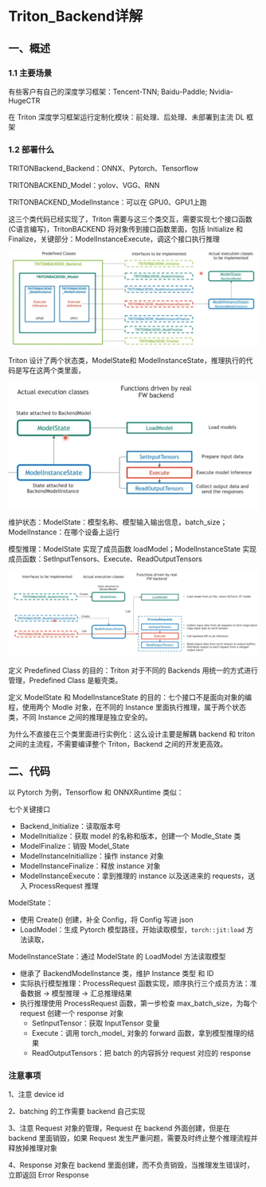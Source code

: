 # Triton_Backend详解

## 一、概述

### 1.1 主要场景

有些客户有自己的深度学习框架：Tencent-TNN; Baidu-Paddle; Nvidia-HugeCTR

在 Triton 深度学习框架运行定制化模块：前处理、后处理、未部署到主流 DL 框架

### 1.2 部署什么

TRITONBackend_Backend：ONNX、Pytorch、Tensorflow

TRITONBACKEND_Model：yolov、VGG、RNN

TRITONBACKEND_ModelInstance：可以在 GPU0、GPU1上跑

这三个类代码已经实现了，Triton 需要与这三个类交互，需要实现七个接口函数(C语言编写)，TritonBACKEND 将对象传到接口函数里面，包括 Initialize 和 Finalize，关键部分：ModelInstanceExecute，调这个接口执行推理

![](../../figs.assets/image-20230614111953084.png)

Triton 设计了两个状态类，ModelState和 ModelInstanceState，推理执行的代码是写在这两个类里面，

![](../../figs.assets/image-20230614112122034.png)

维护状态：ModelState：模型名称、模型输入输出信息，batch_size；ModelInstance：在哪个设备上运行

模型推理：ModelState 实现了成员函数 loadModel；ModelInstanceState 实现成员函数：SetInputTensors、Execute、ReadOutputTensors

![](../../figs.assets/image-20230614112407527.png)

定义 Predefined Class 的目的：Triton 对于不同的 Backends 用统一的方式进行管理，Predefined Class 是躯壳类。

定义 ModelState 和 ModelInstanceState 的目的：七个接口不是面向对象的编程，使用两个 Modle 对象，在不同的 Instance 里面执行推理，属于两个状态类，不同 Instance 之间的推理是独立安全的。

为什么不直接在三个类里面进行实例化：这么设计主要是解耦 backend 和 triton 之间的主流程，不需要编译整个 Triton，Backend 之间的开发更高效。

## 二、代码

以 Pytorch 为例，Tensorflow 和 ONNXRuntime 类似：

七个关键接口

- Backend_Initialize：读取版本号
- ModelInitialize：获取 model 的名称和版本，创建一个 Modle_State 类
- ModelFinalize：销毁 Model_State
- ModelInstanceInitiallize：操作 instance 对象
- ModelInstanceFinalize：释放 instance 对象
- ModelInstanceExecute：拿到推理的 instance 以及送进来的 requests，送入 ProcessRequest 推理

ModelState：

- 使用 Create() 创建，补全 Config，将 Config 写进 json
- LoadModel：生成 Pytorch 模型路径，开始读取模型，`torch::jit:load` 方法读取，

ModelInstanceState：通过 ModelState 的 LoadModel 方法读取模型

- 继承了 BackendModelInstance 类，维护 Instance 类型 和 ID
- 实际执行模型推理：ProcessRequest 函数实现，顺序执行三个成员方法：准备数据 -> 模型推理 -> 汇总推理结果
- 执行推理使用 ProcessRequest 函数，第一步检查 max_batch_size，为每个 request 创建一个 response 对象
  - SetInputTensor：获取 InputTensor 变量
  - Execute：调用 torch_model_ 对象的 forward 函数，拿到模型推理的结果
  - ReadOutputTensors：把 batch 的内容拆分 request 对应的 response

### 注意事项

1、注意 device id

2、batching 的工作需要 backend 自己实现

3、注意 Request 对象的管理，Request 在 backend 外面创建，但是在 backend 里面销毁，如果 Request 发生严重问题，需要及时终止整个推理流程并释放掉推理对象

4、Response 对象在 backend 里面创建，而不负责销毁，当推理发生错误时，立即返回 Error Response

